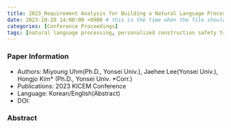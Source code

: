 ```yaml
---
title: 2023_Requirement Analysis for Building a Natural Language Processing-Based Knowledge Graph for Personalized Construction Safety Training
date: 2023-10-20 14:00:00 +0900 # this is the time when the file should be shown to public
categories: [Conference Proceedings]
tags: [natural language processing, personalized construction safety training, construction safety knowledge graph, requirement analysis]     # TAG names should always be lowercase
---
```


### Paper Information
- Authors: Miyoung Uhm(Ph.D., Yonsei Univ.), Jaehee Lee(Yonsei Univ.), Hongjo Kim* (Ph.D., Yonsei Univ. *Corr.)
- Publications:
2023 KICEM Conference
- Language: 
Korean/English(Abstract)
- DOI:

### Abstract

